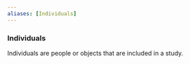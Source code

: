 ```yaml
---
aliases: [Individuals]
---
```

### Individuals

Individuals are people or objects that are included in a study.